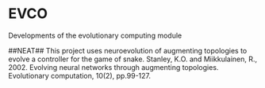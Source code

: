 # EVCO
Developments of the evolutionary computing module

##NEAT##
This project uses neuroevolution of augmenting topologies to evolve a controller for the game of snake. 
Stanley, K.O. and Miikkulainen, R., 2002. Evolving neural networks through augmenting topologies. Evolutionary computation, 10(2), pp.99-127.
